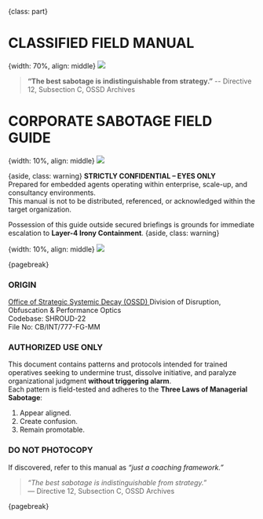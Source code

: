 
<!-- ======================================================= -->
<!--                   CLASSIFIED FIELD MANUAL              -->
<!-- ======================================================= -->

{class: part}
# CLASSIFIED FIELD MANUAL

{width: 70%, align: middle}
![](divider_countermeasures.png)

> **“The best sabotage is indistinguishable from strategy.”**
> -- Directive 12, Subsection C, OSSD Archives

# CORPORATE SABOTAGE FIELD GUIDE

{width: 10%, align: middle}
![](ossd_logo_trans.png)

{aside, class: warning}
**STRICTLY CONFIDENTIAL – EYES ONLY**  
Prepared for embedded agents operating within enterprise, scale-up, and consultancy environments.  
This manual is not to be distributed, referenced, or acknowledged within the target organization.  
  
Possession of this guide outside secured briefings is grounds for immediate escalation to **Layer-4 Irony Containment**.
{aside, class: warning}

{width: 10%, align: middle}
![](ossd_logo_trans.png)

{pagebreak}

### ORIGIN

[Office of Strategic Systemic Decay (OSSD)  ]()
Division of Disruption, Obfuscation & Performance Optics  
Codebase: SHROUD-22  
File No: CB/INT/777-FG-MM

### AUTHORIZED USE ONLY

This document contains patterns and protocols intended for trained operatives seeking to undermine trust, dissolve initiative, and paralyze organizational judgment **without triggering alarm**.  
Each pattern is field-tested and adheres to the **Three Laws of Managerial Sabotage**:

1. Appear aligned.
2. Create confusion.
3. Remain promotable.

### DO NOT PHOTOCOPY

If discovered, refer to this manual as *“just a coaching framework.”*

> _“The best sabotage is indistinguishable from strategy.”_  
> — Directive 12, Subsection C, OSSD Archives

{pagebreak}


